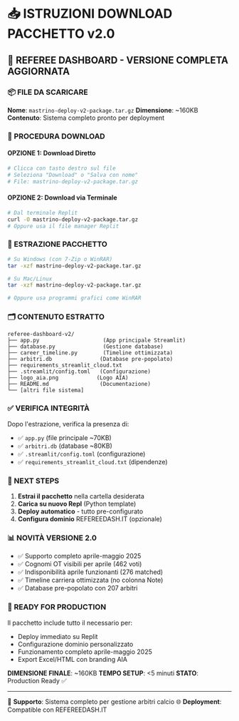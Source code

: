 # 📥 ISTRUZIONI DOWNLOAD PACCHETTO v2.0

## 🎯 REFEREE DASHBOARD - VERSIONE COMPLETA AGGIORNATA

### 📦 FILE DA SCARICARE
**Nome**: `mastrino-deploy-v2-package.tar.gz`
**Dimensione**: ~160KB
**Contenuto**: Sistema completo pronto per deployment

### 🔽 PROCEDURA DOWNLOAD

#### OPZIONE 1: Download Diretto
```bash
# Clicca con tasto destro sul file
# Seleziona "Download" o "Salva con nome"
# File: mastrino-deploy-v2-package.tar.gz
```

#### OPZIONE 2: Download via Terminale
```bash
# Dal terminale Replit
curl -O mastrino-deploy-v2-package.tar.gz
# Oppure usa il file manager Replit
```

### 📂 ESTRAZIONE PACCHETTO
```bash
# Su Windows (con 7-Zip o WinRAR)
tar -xzf mastrino-deploy-v2-package.tar.gz

# Su Mac/Linux
tar -xzf mastrino-deploy-v2-package.tar.gz

# Oppure usa programmi grafici come WinRAR
```

### 🗂️ CONTENUTO ESTRATTO
```
referee-dashboard-v2/
├── app.py                    (App principale Streamlit)
├── database.py               (Gestione database)
├── career_timeline.py        (Timeline ottimizzata)
├── arbitri.db               (Database pre-popolato)
├── requirements_streamlit_cloud.txt
├── .streamlit/config.toml   (Configurazione)
├── logo_aia.png            (Logo AIA)
├── README.md                (Documentazione)
└── [altri file sistema]
```

### ✅ VERIFICA INTEGRITÀ
Dopo l'estrazione, verifica la presenza di:
- ✅ `app.py` (file principale ~70KB)
- ✅ `arbitri.db` (database ~80KB)
- ✅ `.streamlit/config.toml` (configurazione)
- ✅ `requirements_streamlit_cloud.txt` (dipendenze)

### 🚀 NEXT STEPS
1. **Estrai il pacchetto** nella cartella desiderata
2. **Carica su nuovo Repl** (Python template)
3. **Deploy automatico** - tutto pre-configurato
4. **Configura dominio** REFEREEDASH.IT (opzionale)

### 📊 NOVITÀ VERSIONE 2.0
- ✅ Supporto completo aprile-maggio 2025
- ✅ Cognomi OT visibili per aprile (462 voti)
- ✅ Indisponibilità aprile funzionanti (276 matched)
- ✅ Timeline carriera ottimizzata (no colonna Note)
- ✅ Database pre-popolato con 207 arbitri

### 🎯 READY FOR PRODUCTION
Il pacchetto include tutto il necessario per:
- Deploy immediato su Replit
- Configurazione dominio personalizzato
- Funzionamento completo aprile-maggio 2025
- Export Excel/HTML con branding AIA

**DIMENSIONE FINALE**: ~160KB
**TEMPO SETUP**: <5 minuti
**STATO**: Production Ready ✅

---
📧 **Supporto**: Sistema completo per gestione arbitri calcio
🌐 **Deployment**: Compatible con REFEREEDASH.IT